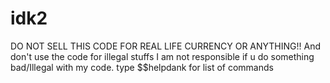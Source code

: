 # idk2
DO NOT SELL THIS CODE FOR REAL LIFE CURRENCY OR ANYTHING!! And don't use the code for illegal stuffs I am not responsible if u do something bad/Illegal with my code. type $$helpdank for list of commands
